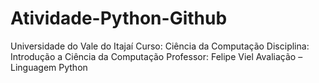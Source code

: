 # Atividade-Python-Github
Universidade do Vale do Itajaí Curso: Ciência da Computação Disciplina: Introdução a Ciência da Computação Professor: Felipe Viel Avaliação – Linguagem Python
